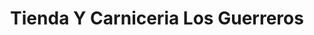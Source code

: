 ---
title: "Tienda Y Carniceria Los Guerreros"
url: /lakewood/tienda-y-carniceria-los-guerreros/
shop: Supermarkt
---